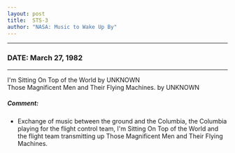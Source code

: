 ```yaml
---
layout: post
title:  STS-3
author: "NASA: Music to Wake Up By"
---
```


----
### DATE: March 27, 1982
----
I'm Sitting On Top of the World by UNKNOWN<br />Those Magnificent Men and Their Flying Machines. by UNKNOWN

##### Comment:
* Exchange of music between the ground and the Columbia, the Columbia playing for the flight control team, I'm Sitting On Top of the World and the flight team transmitting up Those Magnificent Men and Their Flying Machines.

